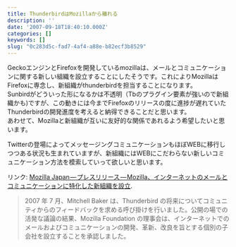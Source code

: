 ```yaml
---
title: ThunderbirdはMozillaから離れる
description: ''
date: '2007-09-18T18:40:10.000Z'
categories: []
keywords: []
slug: "0c283d5c-fad7-4af4-a88e-b82ecf3b8529"
---
```

GeckoエンジンとFirefoxを開発しているmozillaは、メールとコミュニケーションに関する新しい組織を設立することにしたそうです。これによりMozillaはFirefoxに専念し、新組織がthunderbirdを担当することになります。  
Sunbirdがどういった形になるかは不透明（Tbのプラグイン要素が強いので新組織かも)ですが、この動きには今までFirefoxのリリースの度に進捗が遅れていたThunderbirdの開発進度を考えると納得できることだと思います。  
あわせて、Mozillaと新組織が互いに友好的な関係であれるよう希望したいと思います。

Twitterの登場によってメッセージングコミュニケーションもほぼWEBに移行しつつある状況も生まれていますが、新組織にはWEBにこだわらない新しいコミュニケーション方法を模索していって欲しいと思います。

リンク: [Mozilla Japan — プレスリリース — Mozilla、インターネットのメールとコミュニケーションに特化した新組織を設立](http://www.mozilla-japan.org/press/releases/2007/09/17/ "Mozilla Japan - プレスリリース - Mozilla、インターネットのメールとコミュニケーションに特化した新組織を設立").

> 2007 年 7 月、Mitchell Baker は、Thunderbird の将来についてコミュニティからのフィードバックを求める呼び掛けを行いました。公開の場での活発な議論の結果、Mozilla Foundation の理事会は、インターネットでのメールおよびコミュニケーションの開発、革新、改良を旨とする個別の子会社を設立することを承認しました。